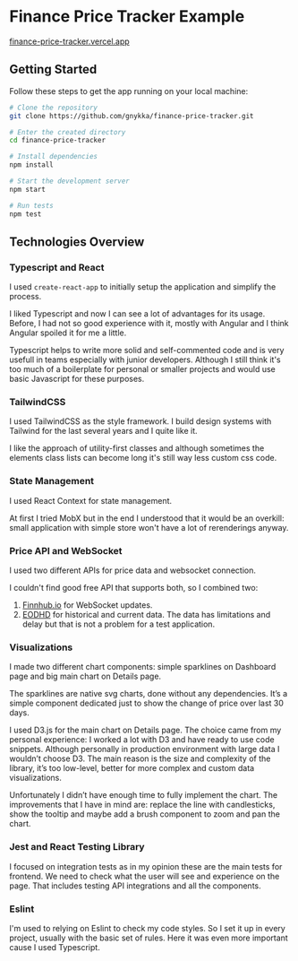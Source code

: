 # Finance Price Tracker Example

[finance-price-tracker.vercel.app](https://finance-price-tracker.vercel.app)

## Getting Started

Follow these steps to get the app running on your local machine:

```bash
# Clone the repository
git clone https://github.com/gnykka/finance-price-tracker.git

# Enter the created directory
cd finance-price-tracker

# Install dependencies
npm install

# Start the development server
npm start

# Run tests
npm test
```

## Technologies Overview

### Typescript and React

I used `create-react-app` to initially setup the application and simplify the process.

I liked Typescript and now I can see a lot of advantages for its usage. Before, I had not so good experience with it, mostly with Angular and I think Angular spoiled it for me a little.

Typescript helps to write more solid and self-commented code and is very usefull in teams especially with junior developers. Although I still think it's too much of a boilerplate for personal or smaller projects and would use basic Javascript for these purposes.

### TailwindCSS

I used TailwindCSS as the style framework. I build design systems with Tailwind for the last several years and I quite like it.

I like the approach of utility-first classes and although sometimes the elements class lists can become long it's still way less custom css code.

### State Management

I used React Context for state management.

At first I tried MobX but in the end I understood that it would be an overkill: small application with simple store won't have a lot of rerenderings anyway.

### Price API and WebSocket

I used two different APIs for price data and websocket connection.

I couldn't find good free API that supports both, so I combined two:
1. [Finnhub.io](https://finnhub.io) for WebSocket updates.
2. [EODHD](https://eodhd.com) for historical and current data. The data has limitations and delay but that is not a problem for a test application.

### Visualizations

I made two different chart components: simple sparklines on Dashboard page and big main chart on Details page.

The sparklines are native svg charts, done without any dependencies. It’s a simple component dedicated just to show the change of price over last 30 days.

I used D3.js for the main chart on Details page. The choice came from my personal experience: I worked a lot with D3 and have ready to use code snippets. Although personally in production environment with large data I wouldn’t choose D3. The main reason is the size and complexity of the library, it’s too low-level, better for more complex and custom data visualizations.

Unfortunately I didn’t have enough time to fully implement the chart. The improvements that I have in mind are: replace the line with candlesticks, show the tooltip and maybe add a brush component to zoom and pan the chart.

### Jest and React Testing Library

I focused on integration tests as in my opinion these are the main tests for frontend. We need to check what the user will see and experience on the page. That includes testing API integrations and all the components.

### Eslint

I'm used to relying on Eslint to check my code styles. So I set it up in every project, usually with the basic set of rules. Here it was even more important cause I used Typescript.
